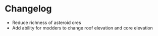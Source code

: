 # Changelog
- Reduce richness of asteroid ores
- Add ability for modders to change roof elevation and core elevation
